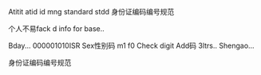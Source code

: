 Atitit atid id mng standard stdd
身份证编码编号规范


个人不易fack d info for base..

Bday...  000001010ISR
Sex性别码  m1  f0
Check digit
Add码 3ltrs..
Shengao...


身份证编码编号规范
